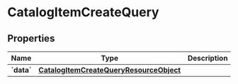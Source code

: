 
# CatalogItemCreateQuery

## Properties
| Name | Type | Description | Notes |
| ------------ | ------------- | ------------- | ------------- |
| **&#x60;data&#x60;** | [**CatalogItemCreateQueryResourceObject**](CatalogItemCreateQueryResourceObject.md) |  |  |



